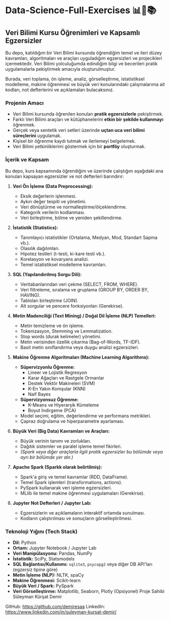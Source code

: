 # Data-Science-Full-Exercises 📊🔬📚

## Veri Bilimi Kursu Öğrenimleri ve Kapsamlı Egzersizler

Bu depo, katıldığım bir Veri Bilimi kursunda öğrendiğim temel ve ileri düzey kavramları, algoritmaları ve araçları uyguladığım egzersizleri ve projecikleri içermektedir. Veri Bilimi yolculuğumda edindiğim bilgi ve becerileri pratik uygulamalarla pekiştirmek amacıyla oluşturulmuştur.

Burada, veri toplama, ön işleme, analiz, görselleştirme, istatistiksel modelleme, makine öğrenmesi ve büyük veri konularındaki çalışmalarıma ait kodları, not defterlerini ve açıklamaları bulacaksınız.

### Projenin Amacı

*   Veri Bilimi kursunda öğrenilen konuları **pratik egzersizlerle** pekiştirmek.
*   Farklı Veri Bilimi araçları ve kütüphanelerini **etkin bir şekilde kullanmayı** öğrenmek.
*   Gerçek veya sentetik veri setleri üzerinde **uçtan uca veri bilimi süreçlerini** uygulamak.
*   Kişisel bir öğrenme kaydı tutmak ve ilerlemeyi belgelemek.
*   Veri Bilimi yetkinliklerimi göstermek için bir **portföy** oluşturmak.

### İçerik ve Kapsam

Bu depo, kurs kapsamında öğrendiğim ve üzerinde çalıştığım aşağıdaki ana konuları kapsayan egzersizler ve not defterleri barındırır:

1.  **Veri Ön İşleme (Data Preprocessing):**
    *   Eksik değerlerin işlenmesi.
    *   Aykırı değer tespiti ve yönetimi.
    *   Veri dönüştürme ve normalleştirme/ölçeklendirme.
    *   Kategorik verilerin kodlanması.
    *   Veri birleştirme, bölme ve yeniden şekillendirme.

2.  **İstatistik (Statistics):**
    *   Tanımlayıcı istatistikler (Ortalama, Medyan, Mod, Standart Sapma vb.).
    *   Olasılık dağılımları.
    *   Hipotez testleri (t-testi, ki-kare testi vb.).
    *   Korelasyon ve kovaryans analizi.
    *   Temel istatistiksel modelleme kavramları.

3.  **SQL (Yapılandırılmış Sorgu Dili):**
    *   Veritabanlarından veri çekme (SELECT, FROM, WHERE).
    *   Veri filtreleme, sıralama ve gruplama (GROUP BY, ORDER BY, HAVING).
    *   Tabloları birleştirme (JOIN).
    *   Alt sorgular ve pencere fonksiyonları (Gerekirse).

4.  **Metin Madenciliği (Text Mining) / Doğal Dil İşleme (NLP) Temelleri:**
    *   Metin temizleme ve ön işleme.
    *   Tokenizasyon, Stemming ve Lemmatization.
    *   Stop words (durak kelimeler) yönetimi.
    *   Metin verisinden özellik çıkarma (Bag-of-Words, TF-IDF).
    *   Basit metin sınıflandırma veya duygu analizi egzersizleri.

5.  **Makine Öğrenme Algoritmaları (Machine Learning Algorithms):**
    *   **Süpervizyonlu Öğrenme:**
        *   Lineer ve Lojistik Regresyon
        *   Karar Ağaçları ve Rastgele Ormanlar
        *   Destek Vektör Makineleri (SVM)
        *   K-En Yakın Komşular (KNN)
        *   Naif Bayes
    *   **Süpervizyonsuz Öğrenme:**
        *   K-Means ve Hiyerarşik Kümeleme
        *   Boyut İndirgeme (PCA)
    *   Model seçimi, eğitim, değerlendirme ve performans metrikleri.
    *   Çapraz doğrulama ve hiperparametre ayarlaması.

6.  **Büyük Veri (Big Data) Kavramları ve Araçları:**
    *   Büyük verinin tanımı ve zorlukları.
    *   Dağıtık sistemler ve paralel işleme temel fikirleri.
    *   *(Spark veya diğer araçlarla ilgili pratik egzersizler bu bölümde veya ayrı bir bölümde yer alır.)*

7.  **Apache Spark (Sparkk olarak belirtilmiş):**
    *   Spark'a giriş ve temel kavramlar (RDD, DataFrame).
    *   Temel Spark işlemleri (transformations, actions).
    *   PySpark kullanarak veri işleme egzersizleri.
    *   MLlib ile temel makine öğrenmesi uygulamaları (Gerekirse).

8.  **Jupyter Not Defterleri / Jupyter Lab:**
    *   Egzersizlerin ve açıklamaların interaktif ortamda sunulması.
    *   Kodların çalıştırılması ve sonuçların görselleştirilmesi.

### Teknoloji Yığını (Tech Stack)

*   **Dil:** Python
*   **Ortam:** Jupyter Notebook / Jupyter Lab
*   **Veri Manipülasyonu:** Pandas, NumPy
*   **İstatistik:** SciPy, Statsmodels
*   **SQL Bağlantısı/Kullanımı:** `sqlite3`, `psycopg2` veya diğer DB API'ları (egzersiz tipine göre)
*   **Metin İşleme (NLP):** NLTK, spaCy
*   **Makine Öğrenmesi:** Scikit-learn
*   **Büyük Veri / Spark:** PySpark
*   **Veri Görselleştirme:** Matplotlib, Seaborn, Plotly (Opsiyonel)
Proje Sahibi Süleyman Kürşat Demir

GitHub: https://github.com/demiresaa
LinkedIn: https://www.linkedin.com/in/suleyman-kursat-demir/

